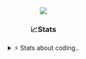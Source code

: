 <div align="center">
  
<p align="center">
  <img src="https://lanyard.cnrad.dev/api/1018290650602553364" />
</p>

### 📈Stats
<details>
    <summary> ⚡ Stats about coding.. </> </summary>
    <br/>

<!--START_SECTION:waka-->
![Code Time](http://img.shields.io/badge/Code%20Time-8%20hrs%2018%20mins-blue)

![Profile Views](http://img.shields.io/badge/Profile%20Views-137-blue)

**🐱 My GitHub Data** 

> 📦 856.9 kB Used in GitHub's Storage 
 > 
> 🏆 97 Contributions in the Year 2024
 > 
> 💼 Opted to Hire
 > 
> 📜 6 Public Repositories 
 > 
> 🔑 15 Private Repositories 
 > 
**I'm a Night 🦉** 

```text
🌞 Morning                34 commits          ██░░░░░░░░░░░░░░░░░░░░░░░   07.57 % 
🌆 Daytime                183 commits         ██████████░░░░░░░░░░░░░░░   40.76 % 
🌃 Evening                189 commits         ███████████░░░░░░░░░░░░░░   42.09 % 
🌙 Night                  43 commits          ██░░░░░░░░░░░░░░░░░░░░░░░   09.58 % 
```
📅 **I'm Most Productive on Sunday** 

```text
Monday                   21 commits          █░░░░░░░░░░░░░░░░░░░░░░░░   04.68 % 
Tuesday                  55 commits          ███░░░░░░░░░░░░░░░░░░░░░░   12.25 % 
Wednesday                85 commits          █████░░░░░░░░░░░░░░░░░░░░   18.93 % 
Thursday                 71 commits          ████░░░░░░░░░░░░░░░░░░░░░   15.81 % 
Friday                   46 commits          ███░░░░░░░░░░░░░░░░░░░░░░   10.24 % 
Saturday                 71 commits          ████░░░░░░░░░░░░░░░░░░░░░   15.81 % 
Sunday                   100 commits         ██████░░░░░░░░░░░░░░░░░░░   22.27 % 
```


📊 **This Week I Spent My Time On** 

```text
🕑︎ Time Zone: Europe/Berlin

💬 Programming Languages: 
JavaScript               3 hrs 42 mins       ███████████░░░░░░░░░░░░░░   44.78 % 
Lua                      3 hrs 22 mins       ██████████░░░░░░░░░░░░░░░   40.81 % 
JSON                     15 mins             █░░░░░░░░░░░░░░░░░░░░░░░░   03.07 % 
Other                    13 mins             █░░░░░░░░░░░░░░░░░░░░░░░░   02.62 % 
EJS                      12 mins             █░░░░░░░░░░░░░░░░░░░░░░░░   02.42 % 

🔥 Editors: 
VS Code                  8 hrs 16 mins       █████████████████████████   100.00 % 

🐱‍💻 Projects: 
acp.illusionrp.ro        3 hrs 38 mins       ███████████░░░░░░░░░░░░░░   43.91 % 
[gamemode]               2 hrs 13 mins       ███████░░░░░░░░░░░░░░░░░░   26.86 % 
resources                1 hr 12 mins        ████░░░░░░░░░░░░░░░░░░░░░   14.57 % 
sql.services             35 mins             ██░░░░░░░░░░░░░░░░░░░░░░░   07.21 % 
[DL]-Arcus_v1.3          16 mins             █░░░░░░░░░░░░░░░░░░░░░░░░   03.32 % 

💻 Operating System: 
Windows                  8 hrs 16 mins       █████████████████████████   100.00 % 
```

**I Mostly Code in JavaScript** 

```text
JavaScript               7 repos             ██████████░░░░░░░░░░░░░░░   38.89 % 
Lua                      3 repos             ████░░░░░░░░░░░░░░░░░░░░░   16.67 % 
Python                   3 repos             ████░░░░░░░░░░░░░░░░░░░░░   16.67 % 
TypeScript               2 repos             ███░░░░░░░░░░░░░░░░░░░░░░   11.11 % 
HTML                     1 repo              █░░░░░░░░░░░░░░░░░░░░░░░░   05.56 % 
```




 Last Updated on 06/06/2024 14:38:02 UTC
<!--END_SECTION:waka-->
</details>
